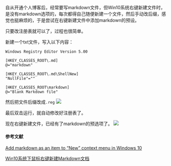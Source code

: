 自从开通个人博客后，经常要写markdown文件，但Win10系统右键新建文件时，是没有markdown选项的，每次都得自己随便新建一个文件，然后手动改后缀，感觉也挺麻烦的，于是尝试在右键新建文件中添加markdown的预设。

只要改注册表就可以了，过程也很简单。

新建一个txt文件，写入以下内容：
```
Windows Registry Editor Version 5.00

[HKEY_CLASSES_ROOT\.md]
@="markdown"

[HKEY_CLASSES_ROOT\.md\ShellNew]
"NullFile"=""

[HKEY_CLASSES_ROOT\markdown]
@="Blank Markdown file"
```

然后把文件后缀改成`.reg`
![](https://s2.loli.net/2022/06/15/pqNmBuhMZzg6aRe.png)

最后双击运行，就自动修改好注册表了。

现在右键新建文件，已经有了markdown的预选项了。
![](https://s2.loli.net/2022/06/15/W1JuvkOU9bqD2NT.png)

#### 参考文献
[Add markdown as an item to “New” context menu in Windows 10](https://gist.github.com/alexdevero/a079e3fc24adf759a26b4b5318921dc4)

[Win10系统下鼠标右键新建Markdown文档](http://t.zoukankan.com/zhiyin1209-p-12149784.html)